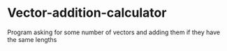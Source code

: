 # Vector-addition-calculator
Program asking for some number of vectors and adding them if they have the same lengths
